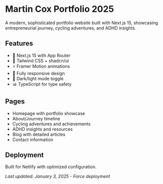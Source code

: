 # Martin Cox Portfolio 2025

A modern, sophisticated portfolio website built with Next.js 15, showcasing entrepreneurial journey, cycling adventures, and ADHD insights.

## Features

- 🚀 Next.js 15 with App Router
- 🎨 Tailwind CSS + shadcn/ui
- ⚡ Framer Motion animations
- 📱 Fully responsive design
- 🌙 Dark/light mode toggle
- 📊 TypeScript for type safety

## Pages

- Homepage with portfolio showcase
- About/Journey timeline
- Cycling adventures and achievements
- ADHD insights and resources
- Blog with detailed articles
- Contact information

## Deployment

Built for Netlify with optimized configuration.

*Last updated: January 3, 2025 - Force deployment*
